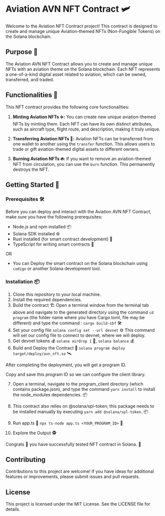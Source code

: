 # Aviation AVN NFT Contract 🛩️

Welcome to the Aviation NFT Contract project! This contract is designed to create and manage unique Aviation-themed NFTs (Non-Fungible Tokens) on the Solana blockchain.

## Purpose 🚀
The Aviation AVN NFT Contract allows you to create and manage unique NFTs with an aviation theme on the Solana blockchain. Each NFT represents a one-of-a-kind digital asset related to aviation, which can be owned, transferred, and traded.

## Functionalities 🌟
This NFT contract provides the following core functionalities:

1. **Minting Aviation NFTs ✈️:** You can create new unique aviation-themed NFTs by minting them. Each NFT can have its own distinct attributes, such as aircraft type, flight route, and description, making it truly unique.

2. **Transferring Aviation NFTs 🎁:** Aviation NFTs can be transferred from one wallet to another using the `transfer` function. This allows users to trade or gift aviation-themed digital assets to different owners.

3. **Burning Aviation NFTs 🔥:** If you want to remove an aviation-themed NFT from circulation, you can use the `burn` function. This permanently destroys the NFT.

## Getting Started 🚀

### Prerequisites 🛠️
Before you can deploy and interact with the Aviation AVN NFT Contract, make sure you have the following prerequisites:

- Node.js and npm installed 📦
- Solana SDK installed ⚙️
- Rust installed (for smart contract development) 🦀
- TypeScript for writing smart contracts 📜

OR

- You can Deploy the smart contract on the Solana blockchain using `codigo` or another Solana development tool.

### Installation 📦
1. Clone this repository to your local machine.
2. Install the required dependencies.
3. Build the contract 🏗️
   Open a terminal window from the terminal tab above and navigate to the generated directory using the command `cd program` (the folder name where you have Cargo.toml, file may be different) and type the command :
    `cargo build-sbf` 🛠️
4. Set your config file
   `solana config set --url devnet` ⚙️
    This command will set our config file to connect to devnet, where we will deploy.
5. Get devnet tokens 💰
    `solana airdrop 1` 💸, 
    `solana balance` 💰
6. Build and Deploy the Contract 🚀
    `solana program deploy target/deploy/avn_nft.so` 🛰️

After completing the deployment, you will get a program ID.

Copy and save this program ID so we can configure the client library.

7. Open a terminal, navigate to the program_client directory (which contains package.json), and type the command 
    `yarn install` to install the node_modules dependencies. 📦

8. This contract also relies on @solana/spl-token; this package needs to be installed manually by executing 
    `yarn add @solana/spl-token`. 📦

9. Run app.ts 🏃
    `npx ts-node app.ts <YOUR_PROGRAM_ID>` 🏁

10. Explore the Output 🕵️

Congrats 🎉 you have successfully tested NFT contract in Solana. 🥳

## Contributing
Contributions to this project are welcome! If you have ideas for additional features or improvements, please submit issues and pull requests.

## License
This project is licensed under the MIT License. See the LICENSE file for details.
